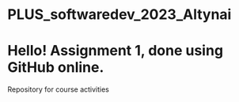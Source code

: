 # PLUS_softwaredev_2023_Altynai
# Hello! Assignment 1, done using GitHub online.

Repository for course activities
